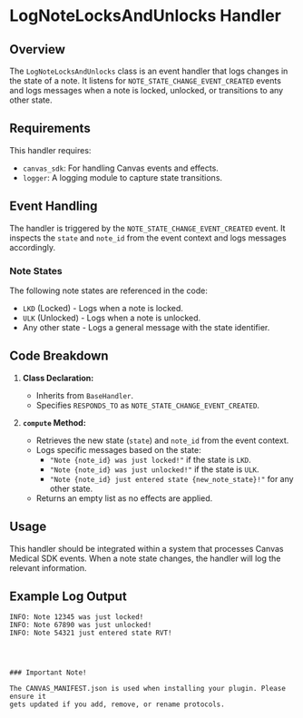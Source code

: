 # LogNoteLocksAndUnlocks Handler

## Overview

The `LogNoteLocksAndUnlocks` class is an event handler that logs changes in the state of a note. It listens for `NOTE_STATE_CHANGE_EVENT_CREATED` events and logs messages when a note is locked, unlocked, or transitions to any other state.

## Requirements

This handler requires:

- `canvas_sdk`: For handling Canvas events and effects.
- `logger`: A logging module to capture state transitions.

## Event Handling

The handler is triggered by the `NOTE_STATE_CHANGE_EVENT_CREATED` event. It inspects the `state` and `note_id` from the event context and logs messages accordingly.

### Note States

The following note states are referenced in the code:

- `LKD` (Locked) - Logs when a note is locked.
- `ULK` (Unlocked) - Logs when a note is unlocked.
- Any other state - Logs a general message with the state identifier.

## Code Breakdown

1. **Class Declaration:**
   - Inherits from `BaseHandler`.
   - Specifies `RESPONDS_TO` as `NOTE_STATE_CHANGE_EVENT_CREATED`.

2. **`compute` Method:**
   - Retrieves the new state (`state`) and `note_id` from the event context.
   - Logs specific messages based on the state:
     - `"Note {note_id} was just locked!"` if the state is `LKD`.
     - `"Note {note_id} was just unlocked!"` if the state is `ULK`.
     - `"Note {note_id} just entered state {new_note_state}!"` for any other state.
   - Returns an empty list as no effects are applied.

## Usage

This handler should be integrated within a system that processes Canvas Medical SDK events. When a note state changes, the handler will log the relevant information.

## Example Log Output

```plaintext
INFO: Note 12345 was just locked!
INFO: Note 67890 was just unlocked!
INFO: Note 54321 just entered state RVT!




### Important Note!

The CANVAS_MANIFEST.json is used when installing your plugin. Please ensure it
gets updated if you add, remove, or rename protocols.
